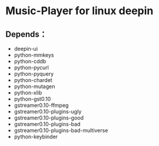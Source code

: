 Music-Player for linux deepin
=============================

Depends：
----------

* deepin-ui
* python-mmkeys
* python-cddb
* python-pycurl
* python-pyquery
* python-chardet
* python-mutagen
* python-xlib
* python-gst0.10
* gstreamer0.10-ffmpeg
* gstreamer0.10-plugins-ugly
* gstreamer0.10-plugins-good
* gstreamer0.10-plugins-bad
* gstreamer0.10-plugins-bad-multiverse
* python-keybinder